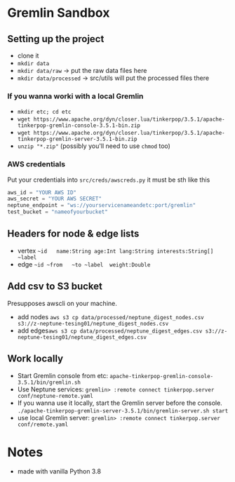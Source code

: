 # Gremlin Sandbox
## Setting up the project
+ clone it
+ ```mkdir data```
+ ```mkdir data/raw``` -> put the raw data files here
+ ```mkdir data/processed``` -> src/utils will put the processed files there
### If you wanna worki with a local Gremlin
+ ```mkdir etc; cd etc```
+ ```wget https://www.apache.org/dyn/closer.lua/tinkerpop/3.5.1/apache-tinkerpop-gremlin-console-3.5.1-bin.zip```
+ ```wget https://www.apache.org/dyn/closer.lua/tinkerpop/3.5.1/apache-tinkerpop-gremlin-server-3.5.1-bin.zip```
+ ```unzip "*.zip"``` (possibly you'll need to use ```chmod``` too)
### AWS credentials
Put your credentials into ```src/creds/awscreds.py``` it must be sth like this
```python
aws_id = "YOUR AWS ID"
aws_secret = "YOUR AWS SECRET"
neptune_endpoint = "ws://yourservicenameandetc:port/gremlin"
test_bucket = "nameofyourbucket"
```
## Headers for node & edge lists
+ vertex `~id	name:String	age:Int	lang:String	interests:String[]	~label`
+ edge `~id	~from	~to	~label	weight:Double`

## Add csv to S3 bucket
Presupposes awscli on your machine.
+ add nodes ```aws s3 cp data/processed/neptune_digest_nodes.csv s3://z-neptune-tesing01/neptune_digest_nodes.csv```
+ add edges```aws s3 cp data/processed/neptune_digest_edges.csv s3://z-neptune-tesing01/neptune_digest_edges.csv```

## Work locally
+ Start Gremlin console from etc: ```apache-tinkerpop-gremlin-console-3.5.1/bin/gremlin.sh```
+ Use Neptune services: ```gremlin> :remote connect tinkerpop.server conf/neptune-remote.yaml```
+ If you wanna use it locally, start the Gremlin server before the console. ```./apache-tinkerpop-gremlin-server-3.5.1/bin/gremlin-server.sh start```
+ use local Gremlin server: ```gremlin> :remote connect tinkerpop.server conf/remote.yaml```

# Notes
+ made with vanilla Python 3.8


